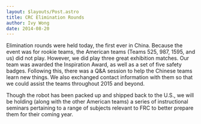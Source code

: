 ```yaml
---
layout: $layouts/Post.astro
title: CRC Elimination Rounds
author: Ivy Wong
date: 2014-08-20
---
```


Elimination rounds were held today, the first ever in China. Because the event was for rookie teams, the American teams (Teams 525, 987, 1595, and us) did not play. However, we did play three great exhibition matches. Our team was awarded the Inspiration Award, as well as a set of five safety badges. Following this, there was a Q&A session to help the Chinese teams learn new things. We also exchanged contact information with them so that we could assist the teams throughout 2015 and beyond.

Though the robot has been packed up and shipped back to the U.S., we will be holding (along with the other American teams) a series of instructional seminars pertaining to a range of subjects relevant to FRC to better prepare them for their coming year.
